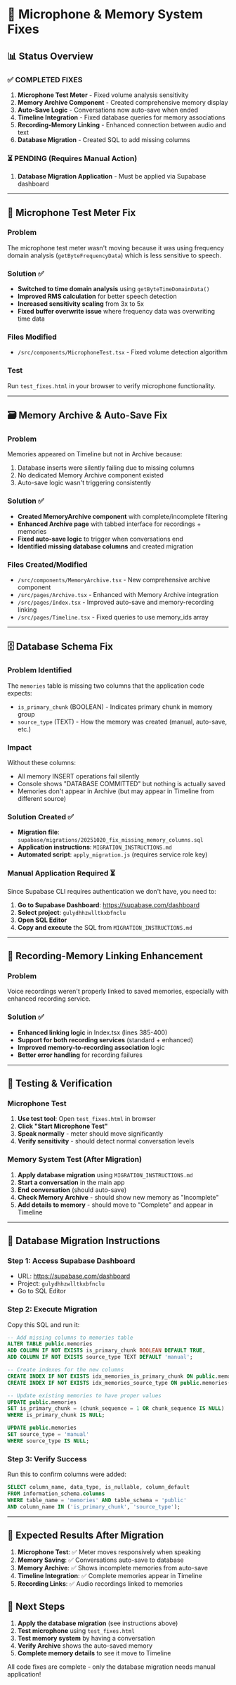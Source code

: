 # 🔧 Microphone & Memory System Fixes

## 📊 Status Overview

### ✅ COMPLETED FIXES
1. **Microphone Test Meter** - Fixed volume analysis sensitivity
2. **Memory Archive Component** - Created comprehensive memory display  
3. **Auto-Save Logic** - Conversations now auto-save when ended
4. **Timeline Integration** - Fixed database queries for memory associations
5. **Recording-Memory Linking** - Enhanced connection between audio and text
6. **Database Migration** - Created SQL to add missing columns

### ⏳ PENDING (Requires Manual Action)
1. **Database Migration Application** - Must be applied via Supabase dashboard

---

## 🎤 Microphone Test Meter Fix

### Problem
The microphone test meter wasn't moving because it was using frequency domain analysis (`getByteFrequencyData`) which is less sensitive to speech.

### Solution ✅
- **Switched to time domain analysis** using `getByteTimeDomainData()`
- **Improved RMS calculation** for better speech detection
- **Increased sensitivity scaling** from 3x to 5x
- **Fixed buffer overwrite issue** where frequency data was overwriting time data

### Files Modified
- `/src/components/MicrophoneTest.tsx` - Fixed volume detection algorithm

### Test
Run `test_fixes.html` in your browser to verify microphone functionality.

---

## 🗃️ Memory Archive & Auto-Save Fix

### Problem
Memories appeared on Timeline but not in Archive because:
1. Database inserts were silently failing due to missing columns
2. No dedicated Memory Archive component existed
3. Auto-save logic wasn't triggering consistently

### Solution ✅
- **Created MemoryArchive component** with complete/incomplete filtering
- **Enhanced Archive page** with tabbed interface for recordings + memories
- **Fixed auto-save logic** to trigger when conversations end
- **Identified missing database columns** and created migration

### Files Created/Modified
- `/src/components/MemoryArchive.tsx` - New comprehensive archive component
- `/src/pages/Archive.tsx` - Enhanced with Memory Archive integration
- `/src/pages/Index.tsx` - Improved auto-save and memory-recording linking
- `/src/pages/Timeline.tsx` - Fixed queries to use memory_ids array

---

## 🗄️ Database Schema Fix

### Problem Identified
The `memories` table is missing two columns that the application code expects:
- `is_primary_chunk` (BOOLEAN) - Indicates primary chunk in memory group
- `source_type` (TEXT) - How the memory was created (manual, auto-save, etc.)

### Impact
Without these columns:
- All memory INSERT operations fail silently
- Console shows "DATABASE COMMITTED" but nothing is actually saved
- Memories don't appear in Archive (but may appear in Timeline from different source)

### Solution Created ✅
- **Migration file**: `supabase/migrations/20251020_fix_missing_memory_columns.sql`
- **Application instructions**: `MIGRATION_INSTRUCTIONS.md`
- **Automated script**: `apply_migration.js` (requires service role key)

### Manual Application Required ⏳
Since Supabase CLI requires authentication we don't have, you need to:

1. **Go to Supabase Dashboard**: https://supabase.com/dashboard
2. **Select project**: `gulydhhzwlltkxbfnclu`  
3. **Open SQL Editor**
4. **Copy and execute** the SQL from `MIGRATION_INSTRUCTIONS.md`

---

## 🔗 Recording-Memory Linking Enhancement

### Problem
Voice recordings weren't properly linked to saved memories, especially with enhanced recording service.

### Solution ✅
- **Enhanced linking logic** in Index.tsx (lines 385-400)
- **Support for both recording services** (standard + enhanced)
- **Improved memory-to-recording association** logic
- **Better error handling** for recording failures

---

## 🧪 Testing & Verification

### Microphone Test
1. **Use test tool**: Open `test_fixes.html` in browser
2. **Click "Start Microphone Test"**
3. **Speak normally** - meter should move significantly
4. **Verify sensitivity** - should detect normal conversation levels

### Memory System Test (After Migration)
1. **Apply database migration** using `MIGRATION_INSTRUCTIONS.md`
2. **Start a conversation** in the main app
3. **End conversation** (should auto-save)
4. **Check Memory Archive** - should show new memory as "Incomplete"
5. **Add details to memory** - should move to "Complete" and appear in Timeline

---

## 📝 Database Migration Instructions

### Step 1: Access Supabase Dashboard
- URL: https://supabase.com/dashboard
- Project: `gulydhhzwlltkxbfnclu`
- Go to SQL Editor

### Step 2: Execute Migration
Copy this SQL and run it:

```sql
-- Add missing columns to memories table
ALTER TABLE public.memories 
ADD COLUMN IF NOT EXISTS is_primary_chunk BOOLEAN DEFAULT TRUE,
ADD COLUMN IF NOT EXISTS source_type TEXT DEFAULT 'manual';

-- Create indexes for the new columns  
CREATE INDEX IF NOT EXISTS idx_memories_is_primary_chunk ON public.memories(is_primary_chunk) WHERE is_primary_chunk = TRUE;
CREATE INDEX IF NOT EXISTS idx_memories_source_type ON public.memories(source_type);

-- Update existing memories to have proper values
UPDATE public.memories 
SET is_primary_chunk = (chunk_sequence = 1 OR chunk_sequence IS NULL)
WHERE is_primary_chunk IS NULL;

UPDATE public.memories 
SET source_type = 'manual'
WHERE source_type IS NULL;
```

### Step 3: Verify Success
Run this to confirm columns were added:
```sql
SELECT column_name, data_type, is_nullable, column_default 
FROM information_schema.columns 
WHERE table_name = 'memories' AND table_schema = 'public' 
AND column_name IN ('is_primary_chunk', 'source_type');
```

---

## 🎯 Expected Results After Migration

1. **Microphone Test**: ✅ Meter moves responsively when speaking
2. **Memory Saving**: ✅ Conversations auto-save to database  
3. **Memory Archive**: ✅ Shows incomplete memories from auto-save
4. **Timeline Integration**: ✅ Complete memories appear in Timeline
5. **Recording Links**: ✅ Audio recordings linked to memories

## 🚀 Next Steps

1. **Apply the database migration** (see instructions above)
2. **Test microphone** using `test_fixes.html`  
3. **Test memory system** by having a conversation
4. **Verify Archive** shows the auto-saved memory
5. **Complete memory details** to see it move to Timeline

All code fixes are complete - only the database migration needs manual application!